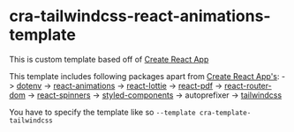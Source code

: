 # cra-tailwindcss-react-animations-template

This is custom template based off of [Create React App](https://github.com/facebook/create-react-app)

This template includes following packages apart from [Create React App's](https://github.com/facebook/create-react-app): 
-> [dotenv](https://www.npmjs.com/package/dotenv)
-> [react-animations](https://www.npmjs.com/package/react-animations)
-> [react-lottie](https://www.npmjs.com/package/react-lottie)
-> [react-pdf](https://www.npmjs.com/package/react-pdf)
-> [react-router-dom](https://www.npmjs.com/package/react-router-dom)
-> [react-spinners](https://www.npmjs.com/package/react-spinners)
-> [styled-components](https://styled-components.com/)
-> autoprefixer
-> [tailwindcss](https://tailwindcss.com/)

You have to specify the template like so `--template cra-template-tailwindcss`
